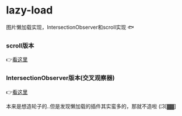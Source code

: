 # lazy-load
图片懒加载实现，IntersectionObserver和scroll实现 :fish:

### scroll版本
:point_right:[看这里](https://octuplesakura.github.io/lazy-load/scroll/index.html)

### IntersectionObserver版本(交叉观察器)
:point_right:[看这里](https://octuplesakura.github.io/lazy-load/IntersectionObserver/index.html)

本来是想造轮子的..但是发现懒加载的插件其实蛮多的，那就不造啦 (¦3[▓▓] 
